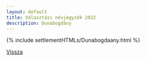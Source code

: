 ```yaml
---
layout: default
title: Választási névjegyzék 2022
description: Dunabogdány
---
```


{% include settlementHTMLs/Dunabogdaany.html %}

[Vissza](../)